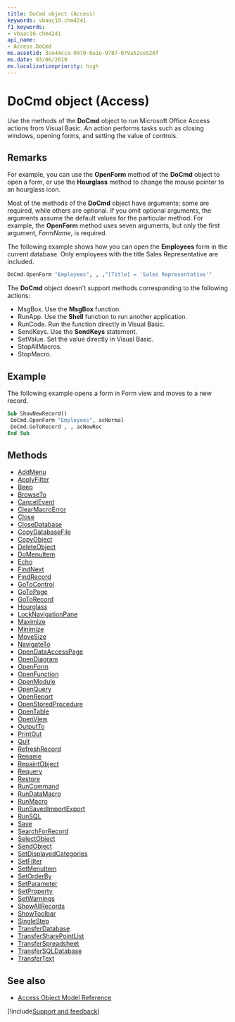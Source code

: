 ```yaml
---
title: DoCmd object (Access)
keywords: vbaac10.chm4241
f1_keywords:
- vbaac10.chm4241
api_name:
- Access.DoCmd
ms.assetid: 3ce44cca-9979-0a1e-9787-079a52ce528f
ms.date: 03/06/2019
ms.localizationpriority: high
---
```



# DoCmd object (Access)

Use the methods of the **DoCmd** object to run Microsoft Office Access actions from Visual Basic. An action performs tasks such as closing windows, opening forms, and setting the value of controls.


## Remarks

For example, you can use the **OpenForm** method of the **DoCmd** object to open a form, or use the **Hourglass** method to change the mouse pointer to an hourglass icon.

Most of the methods of the **DoCmd** object have arguments; some are required, while others are optional. If you omit optional arguments, the arguments assume the default values for the particular method. For example, the **OpenForm** method uses seven arguments, but only the first argument, _FormName_, is required. 

The following example shows how you can open the **Employees** form in the current database. Only employees with the title Sales Representative are included.

```vb
DoCmd.OpenForm "Employees", , ,"[Title] = 'Sales Representative'"
```

The **DoCmd** object doesn't support methods corresponding to the following actions:
    
- MsgBox. Use the **MsgBox** function.    
- RunApp. Use the **Shell** function to run another application.    
- RunCode. Run the function directly in Visual Basic.   
- SendKeys. Use the **SendKeys** statement.   
- SetValue. Set the value directly in Visual Basic.   
- StopAllMacros.   
- StopMacro.
    

## Example

The following example opens a form in Form view and moves to a new record.

```vb
Sub ShowNewRecord() 
 DoCmd.OpenForm "Employees", acNormal 
 DoCmd.GoToRecord , , acNewRec 
End Sub
```


## Methods

- [AddMenu](Access.DoCmd.AddMenu.md)
- [ApplyFilter](Access.DoCmd.ApplyFilter.md)
- [Beep](Access.DoCmd.Beep.md)
- [BrowseTo](Access.DoCmd.BrowseTo.md)
- [CancelEvent](Access.DoCmd.CancelEvent.md)
- [ClearMacroError](Access.DoCmd.ClearMacroError.md)
- [Close](Access.DoCmd.Close.md)
- [CloseDatabase](Access.DoCmd.CloseDatabase.md)
- [CopyDatabaseFile](Access.DoCmd.CopyDatabaseFile.md)
- [CopyObject](Access.DoCmd.CopyObject.md)
- [DeleteObject](Access.DoCmd.DeleteObject.md)
- [DoMenuItem](Access.DoCmd.DoMenuItem.md)
- [Echo](Access.DoCmd.Echo.md)
- [FindNext](Access.DoCmd.FindNext.md)
- [FindRecord](Access.DoCmd.FindRecord.md)
- [GoToControl](Access.DoCmd.GoToControl.md)
- [GoToPage](Access.DoCmd.GoToPage.md)
- [GoToRecord](Access.DoCmd.GoToRecord.md)
- [Hourglass](Access.DoCmd.Hourglass.md)
- [LockNavigationPane](Access.DoCmd.LockNavigationPane.md)
- [Maximize](Access.DoCmd.Maximize.md)
- [Minimize](Access.DoCmd.Minimize.md)
- [MoveSize](Access.DoCmd.MoveSize.md)
- [NavigateTo](Access.DoCmd.NavigateTo.md)
- [OpenDataAccessPage](Access.DoCmd.OpenDataAccessPage.md)
- [OpenDiagram](Access.DoCmd.OpenDiagram.md)
- [OpenForm](Access.DoCmd.OpenForm.md)
- [OpenFunction](Access.DoCmd.OpenFunction.md)
- [OpenModule](Access.DoCmd.OpenModule.md)
- [OpenQuery](Access.DoCmd.OpenQuery.md)
- [OpenReport](Access.DoCmd.OpenReport.md)
- [OpenStoredProcedure](Access.DoCmd.OpenStoredProcedure.md)
- [OpenTable](Access.DoCmd.OpenTable.md)
- [OpenView](Access.DoCmd.OpenView.md)
- [OutputTo](Access.DoCmd.OutputTo.md)
- [PrintOut](Access.DoCmd.PrintOut.md)
- [Quit](Access.DoCmd.Quit.md)
- [RefreshRecord](Access.DoCmd.RefreshRecord.md)
- [Rename](Access.DoCmd.Rename.md)
- [RepaintObject](Access.DoCmd.RepaintObject.md)
- [Requery](Access.DoCmd.Requery.md)
- [Restore](Access.DoCmd.Restore.md)
- [RunCommand](Access.DoCmd.RunCommand.md)
- [RunDataMacro](Access.DoCmd.RunDataMacro.md)
- [RunMacro](Access.DoCmd.RunMacro.md)
- [RunSavedImportExport](Access.DoCmd.RunSavedImportExport.md)
- [RunSQL](Access.DoCmd.RunSQL.md)
- [Save](Access.DoCmd.Save.md)
- [SearchForRecord](Access.DoCmd.SearchForRecord.md)
- [SelectObject](Access.DoCmd.SelectObject.md)
- [SendObject](Access.DoCmd.SendObject.md)
- [SetDisplayedCategories](Access.DoCmd.SetDisplayedCategories.md)
- [SetFilter](Access.DoCmd.SetFilter.md)
- [SetMenuItem](Access.DoCmd.SetMenuItem.md)
- [SetOrderBy](Access.DoCmd.SetOrderBy.md)
- [SetParameter](Access.DoCmd.SetParameter.md)
- [SetProperty](Access.DoCmd.SetProperty.md)
- [SetWarnings](Access.DoCmd.SetWarnings.md)
- [ShowAllRecords](Access.DoCmd.ShowAllRecords.md)
- [ShowToolbar](Access.DoCmd.ShowToolbar.md)
- [SingleStep](Access.DoCmd.SingleStep.md)
- [TransferDatabase](Access.DoCmd.TransferDatabase.md)
- [TransferSharePointList](Access.DoCmd.TransferSharePointList.md)
- [TransferSpreadsheet](Access.DoCmd.TransferSpreadsheet.md)
- [TransferSQLDatabase](Access.DoCmd.TransferSQLDatabase.md)
- [TransferText](Access.DoCmd.TransferText.md)

## See also

- [Access Object Model Reference](overview/Access/object-model.md)


[!include[Support and feedback](~/includes/feedback-boilerplate.md)]
